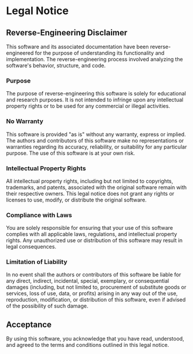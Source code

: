 # Legal Notice

## Reverse-Engineering Disclaimer

This software and its associated documentation have been reverse-engineered for the purpose of understanding its functionality and implementation. The reverse-engineering process involved analyzing the software's behavior, structure, and code.

### Purpose

The purpose of reverse-engineering this software is solely for educational and research purposes. It is not intended to infringe upon any intellectual property rights or to be used for any commercial or illegal activities.

### No Warranty

This software is provided "as is" without any warranty, express or implied. The authors and contributors of this software make no representations or warranties regarding its accuracy, reliability, or suitability for any particular purpose. The use of this software is at your own risk.

### Intellectual Property Rights

All intellectual property rights, including but not limited to copyrights, trademarks, and patents, associated with the original software remain with their respective owners. This legal notice does not grant any rights or licenses to use, modify, or distribute the original software.

### Compliance with Laws

You are solely responsible for ensuring that your use of this software complies with all applicable laws, regulations, and intellectual property rights. Any unauthorized use or distribution of this software may result in legal consequences.

### Limitation of Liability

In no event shall the authors or contributors of this software be liable for any direct, indirect, incidental, special, exemplary, or consequential damages (including, but not limited to, procurement of substitute goods or services, loss of use, data, or profits) arising in any way out of the use, reproduction, modification, or distribution of this software, even if advised of the possibility of such damage.

## Acceptance

By using this software, you acknowledge that you have read, understood, and agreed to the terms and conditions outlined in this legal notice.
